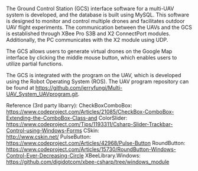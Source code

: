 The Ground Control Station (GCS) interface software for a multi-UAV system is developed, and the database is built using MySQL. 
This software is designed to monitor and control multiple drones and facilitates outdoor UAV flight experiments. The communication between the UAVs and the GCS is established through XBee Pro S3B and X2 ConnectPort modules. Additionally, the PC communicates with the X2 module using UDP.

The GCS allows users to generate virtual drones on the Google Map interface by clicking the middle mouse button, which enables users to utilize partial functions.

The GCS is integrated with the program on the UAV, which is developed using the Robot Operating System (ROS). The UAV program repository can be found at https://github.com/jerryfungi/Multi-UAV_System_UAVprogram.git.

Reference (3rd party libarry):
CheckBoxComboBox:  
https://www.codeproject.com/Articles/21085/CheckBox-ComboBox-Extending-the-ComboBox-Class-and
ColorSlider:  
https://www.codeproject.com/Tips/1193311/Csharp-Slider-Trackbar-Control-using-Windows-Forms
CSkin:  
http://www.cskin.net/
PulseButton:  
https://www.codeproject.com/Articles/42968/Pulse-Button
RoundButton:  
https://www.codeproject.com/Articles/15730/RoundButton-Windows-Control-Ever-Decreasing-Circle
XBeeLibrary.Windows:  
https://github.com/digidotcom/xbee-csharp/tree/windows_module
